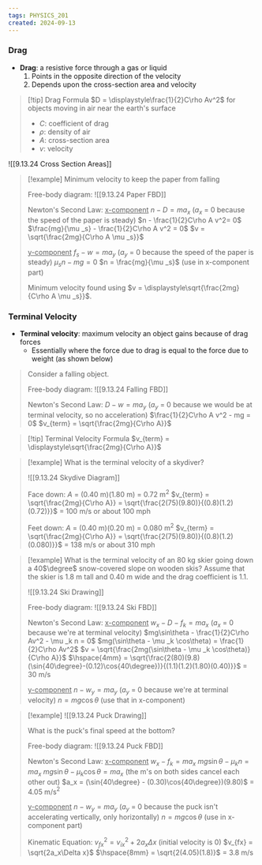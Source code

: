 ```yaml
---
tags: PHYSICS_201
created: 2024-09-13
---
```


### Drag

- **Drag**: a resistive force through a gas or liquid
	1. Points in the opposite direction of the velocity
	2. Depends upon the cross-section area and velocity

> [!tip] Drag Formula
> $D = \displaystyle\frac{1}{2}C\rho Av^2$ for objects moving in air near the earth's surface
>	- $C$: coefficient of drag
>	- $\rho$: density of air
>	- $A$: cross-section area
>	- $v$: velocity

![[9.13.24 Cross Section Areas]]

> [!example]
> Minimum velocity to keep the paper from falling
> 
> Free-body diagram:
> ![[9.13.24 Paper FBD]]
> 
> Newton's Second Law:
> <u>x-component</u>
> $n - D = ma_x$ ($a_x$ = 0 because the speed of the paper is steady)
> $n - \frac{1}{2}C\rho A v^2= 0$
> $\frac{mg}{\mu _s} - \frac{1}{2}C\rho A v^2 = 0$
> $v = \sqrt{\frac{2mg}{C\rho A \mu _s}}$
> 
> <u>y-component</u>
> $f_s - w = ma_y$ ($a_y$ = 0 because the speed of the paper is steady)
> $\mu _s n - mg = 0$
> $n = \frac{mg}{\mu _s}$ (use in x-component part)
> 
> Minimum velocity found using $v = \displaystyle\sqrt{\frac{2mg}{C\rho A \mu _s}}$.

### Terminal Velocity

- **Terminal velocity**: maximum velocity an object gains because of drag forces
	- Essentially where the force due to drag is equal to the force due to weight (as shown below)

> Consider a falling object.
> 
> Free-body diagram:
> ![[9.13.24 Falling FBD]]
> 
> Newton's Second Law:
> $D - w = ma_y$ ($a_y$ = 0 because we would be at terminal velocity, so no acceleration)
> $\frac{1}{2}C\rho A v^2 - mg = 0$
> $v_{term} = \sqrt{\frac{2mg}{C\rho A}}$

> [!tip] Terminal Velocity Formula
> $v_{term} = \displaystyle\sqrt{\frac{2mg}{C\rho A}}$

> [!example]
> What is the terminal velocity of a skydiver?
> 
> ![[9.13.24 Skydive Diagram]]
> 
> Face down: $A$ = (0.40 m)(1.80 m) = 0.72 m$^2$
> $v_{term} = \sqrt{\frac{2mg}{C\rho A}} = \sqrt{\frac{2(75)(9.80)}{(0.8)(1.2)(0.72)}}$ = 100 m/s or about 100 mph
> 
> Feet down: $A$ = (0.40 m)(0.20 m) = 0.080 m$^2$
> $v_{term} = \sqrt{\frac{2mg}{C\rho A}} = \sqrt{\frac{2(75)(9.80)}{(0.8)(1.2)(0.080)}}$ = 138 m/s or about 310 mph

> [!example]
> What is the terminal velocity of an 80 kg skier going down a 40$\degree$ snow-covered slope on wooden skis? Assume that the skier is 1.8 m tall and 0.40 m wide and the drag coefficient is 1.1.
> 
> ![[9.13.24 Ski Drawing]]
> 
> Free-body diagram:
> ![[9.13.24 Ski FBD]]
> 
> Newton's Second Law:
> <u>x-component</u>
> $w_x - D - f_k = ma_x$ ($a_x$ = 0 because we're at terminal velocity)
> $mg\sin\theta - \frac{1}{2}C\rho Av^2 - \mu _k n = 0$
> $mg(\sin\theta - \mu _k \cos\theta) = \frac{1}{2}C\rho Av^2$
> $v = \sqrt{\frac{2mg(\sin\theta - \mu _k \cos\theta)}{C\rho A}}$
> $\hspace{4mm} = \sqrt{\frac{2(80)(9.8)(\sin{40\degree}-(0.12)\cos{40\degree})}{(1.1)(1.2)(1.80)(0.40)}}$ = 30 m/s
> 
> <u>y-component</u>
> $n - w_y = ma_y$ ($a_y$ = 0 because we're at terminal velocity)
> $n = mg\cos\theta$ (use that in x-component)

> [!example]
> ![[9.13.24 Puck Drawing]]
> 
> What is the puck's final speed at the bottom?
> 
> Free-body diagram:
> ![[9.13.24 Puck FBD]]
> 
> Newton's Second Law:
> <u>x-component</u>
> $w_x - f_k = ma_x$
> $mg\sin\theta - \mu _k n = ma_x$
> $mg\sin\theta - \mu _k \cos\theta = ma_x$ (the m's on both sides cancel each other out)
> $a_x = (\sin{40\degree} - (0.30)\cos{40\degree})(9.80)$ = 4.05 m/s$^2$
> 
> <u>y-component</u>
> $n - w_y = ma_y$ ($a_y$ = 0 because the puck isn't accelerating vertically, only horizontally)
> $n = mg\cos\theta$ (use in x-component part)
> 
> Kinematic Equation:
> $v_{fx}^2 = v_{ix}^2 + 2a_x\Delta x$ (initial velocity is 0)
> $v_{fx} = \sqrt{2a_x\Delta x}$
> $\hspace{8mm} = \sqrt{2(4.05)(1.8)}$ = 3.8 m/s